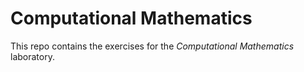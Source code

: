# Computational Mathematics

This repo contains the exercises for the *Computational Mathematics* laboratory.
